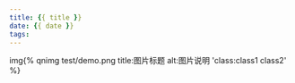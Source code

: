 ```yaml
---
title: {{ title }}
date: {{ date }}
tags:
---
```

img{% qnimg test/demo.png title:图片标题 alt:图片说明 'class:class1 class2' %}
